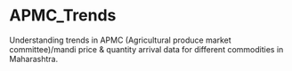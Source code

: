 # APMC_Trends
Understanding trends in APMC (Agricultural produce market committee)/mandi price &amp; quantity arrival data for different commodities in Maharashtra.
